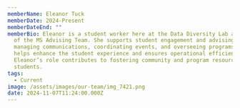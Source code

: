 ```yaml
---
memberName: Eleanor Tuck
memberDate: 2024-Present
memberDateEnd: ""
memberBio: Eleanor is a student worker here at the Data Diversity Lab and a part
  of the MS Advising Team. She supports student engagement and advising. Through
  managing communications, coordinating events, and overseeing programs, she
  helps enhance the student experience and ensures operational efficiency.
  Eleanor’s role contributes to fostering community and program resources for MS
  students.
tags:
  - Current
image: /assets/images/our-team/img_7421.png
date: 2024-11-07T11:24:00.000Z
---
```

